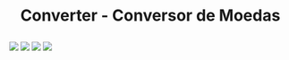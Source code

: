 # <h1 align="center"> Converter - Conversor de Moedas </h1>

## <p align="center">
<img src="http://img.shields.io/static/v1?label=STATUS&message=EM%20DESENVOLVIMENTO&color=GREEN&style=for-the-badge"/>
<img src="http://img.shields.io/static/v1?message=EM%20JAVA&color=GREEN&style=for-the-badge"/>
<img src="http://img.shields.io/static/v1?message=EM%20SWING&color=GREEN&style=for-the-badge"/>
<img src="http://img.shields.io/static/v1?message=EM%20MAVEN&color=GREEN&style=for-the-badge"/>
</p>
